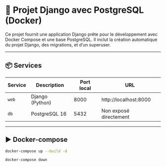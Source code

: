 # 🐳 Projet Django avec PostgreSQL (Docker)

Ce projet fournit une application Django prête pour le développement avec Docker Compose et une base PostgreSQL. Il inclut la création automatique du projet Django, des migrations, et d’un superuser.

---

## 📦 Services

| Service | Description     | Port local | URL                    |
| ------- | --------------- | ---------- | ---------------------- |
| `web`   | Django (Python) | 8000       | http://localhost:8000  |
| `db`    | PostgreSQL 16   | 5432       | Non exposé directement |

---

## ▶️ Docker-compose

```bash
docker-compose up --build -d

docker-compose down
